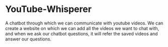 # YouTube-Whisperer

A chatbot through which we can communicate with youtube videos.
We can create a website on which we can add all the videos we want to chat with, and when we ask our chatbot questions, it will refer the saved videos and answer our questions.